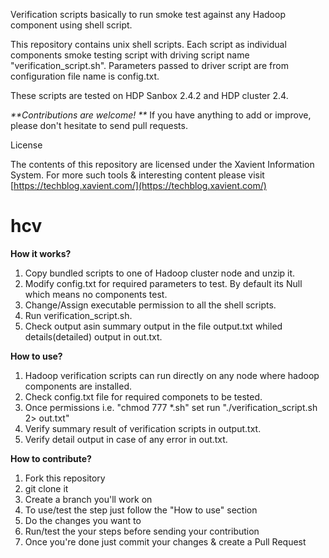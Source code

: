 Verification scripts basically to run smoke test against any Hadoop component using shell script.

This repository contains unix shell scripts. Each script as individual components smoke testing script with driving script name "verification_script.sh". Parameters passed to driver script are from configuration file name is config.txt.

These scripts are tested on HDP Sanbox 2.4.2 and HDP cluster 2.4.

_**Contributions are welcome!
**_
If you have anything to add or improve, please don't hesitate to send pull requests.

License

The contents of this repository are licensed under the Xavient Information System.
For more such tools & interesting content please visit [https://techblog.xavient.com/](https://techblog.xavient.com/)
# hcv

**How it works?**
1. Copy bundled scripts to one of Hadoop cluster node and unzip it.
2. Modify config.txt for required parameters to test. By default its Null which means no components test.
3. Change/Assign executable permission to all the shell scripts.
4. Run verification_script.sh.
5. Check output asin summary output in the file output.txt  whiled details(detailed) output in out.txt.

**How to use?**
1. Hadoop verification scripts can run directly on any node where hadoop components are installed.
2. Check config.txt file for required componets to be tested.
3. Once permissions i.e. "chmod 777 *.sh" set run "./verification_script.sh 2> out.txt"
4. Verify summary result of verification scripts in output.txt.
5. Verify detail output in case of any error in out.txt.

**How to contribute?**
1. Fork this repository
2. git clone it
3. Create a branch you'll work on
4. To use/test the step just follow the "How to use" section
5. Do the changes you want to
6. Run/test the your steps before sending your contribution
7. Once you're done just commit your changes & create a Pull Request

